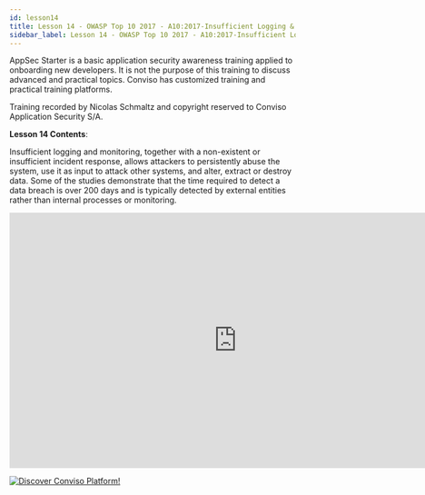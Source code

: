 ```yaml
---
id: lesson14
title: Lesson 14 - OWASP Top 10 2017 - A10:2017-Insufficient Logging & Monitoring
sidebar_label: Lesson 14 - OWASP Top 10 2017 - A10:2017-Insufficient Logging & Monitoring
---
```


AppSec Starter is a basic application security awareness training applied to onboarding new developers. It is not the purpose of this training to discuss advanced and practical topics. Conviso has customized training and practical training platforms.

Training recorded by Nicolas Schmaltz and copyright reserved to Conviso Application Security S/A.

**Lesson 14 Contents**:

Insufficient logging and monitoring, together with a non-existent or insufficient incident response, allows attackers to persistently abuse the system, use it as input to attack other systems, and alter, extract or destroy data. Some of the studies demonstrate that the time required to detect a data breach is over 200 days and is typically detected by external entities rather than internal processes or monitoring.

<div style={{textAlign: 'center'}}>

<iframe width="800" height="450" src="https://www.youtube.com/embed/GPUE-J3zOU8" title="YouTube video player" frameborder="0" allow="accelerometer; autoplay; clipboard-write; encrypted-media; gyroscope; picture-in-picture" allowfullscreen></iframe>

</div>

[![Discover Conviso Platform!](https://no-cache.hubspot.com/cta/default/5613826/interactive-125788977029.png)](https://cta-service-cms2.hubspot.com/web-interactives/public/v1/track/redirect?encryptedPayload=AVxigLKtcWzoFbzpyImNNQsXC9S54LjJuklwM39zNd7hvSoR%2FVTX%2FXjNdqdcIIDaZwGiNwYii5hXwRR06puch8xINMyL3EXxTMuSG8Le9if9juV3u%2F%2BX%2FCKsCZN1tLpW39gGnNpiLedq%2BrrfmYxgh8G%2BTcRBEWaKasQ%3D&webInteractiveContentId=125788977029&portalId=5613826)